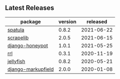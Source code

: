 ## Latest Releases
| package | version | released |
|--------------|-----------|-------------|
| [spatula](https://github.com/jamesturk/spatula) | 0.8.2 | 2021-06-22 |
| [scrapelib](https://github.com/jamesturk/scrapelib) | 2.0.5 | 2021-06-15 |
| [django-honeypot](https://github.com/jamesturk/django-honeypot) | 1.0.1 | 2021-05-25 |
| [rrl](https://github.com/jamesturk/rrl) | 0.3.1 | 2020-11-19 |
| [jellyfish](https://github.com/jamesturk/jellyfish) | 0.8.2 | 2020-05-21 |
| [django-markupfield](https://github.com/jamesturk/django-markupfield) | 2.0.0 | 2020-01-08 |
